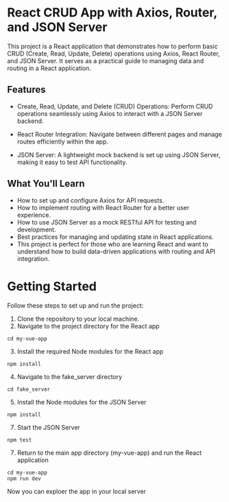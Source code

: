 # React CRUD App with Axios, Router, and JSON Server

This project is a React application that demonstrates how to perform basic CRUD (Create, Read, Update, Delete) operations using Axios, React Router, and JSON Server. It serves as a practical guide to managing data and routing in a React application.

## Features

* Create, Read, Update, and Delete (CRUD) Operations:
Perform CRUD operations seamlessly using Axios to interact with a JSON Server backend.

* React Router Integration:
Navigate between different pages and manage routes efficiently within the app.

* JSON Server:
A lightweight mock backend is set up using JSON Server, making it easy to test API functionality.

## What You'll Learn

* How to set up and configure Axios for API requests.
* How to implement routing with React Router for a better user experience.
* How to use JSON Server as a mock RESTful API for testing and development.
* Best practices for managing and updating state in React applications.
* This project is perfect for those who are learning React and want to understand how to build data-driven applications with routing and API integration.

# Getting Started
Follow these steps to set up and run the project:

1. Clone the repository to your local machine.
2. Navigate to the project directory for the React app
  ```shell
cd my-vue-app
```
3. Install the required Node modules for the React app
```shell
npm install
```
4. Navigate to the fake_server directory
```shell
cd fake_server
```
5. Install the Node modules for the JSON Server
```shell
npm install
```
7. Start the JSON Server
```shell
npm test
```
7. Return to the main app directory (my-vue-app) and run the React application
```shell
cd my-vue-app
npm run dev
```

Now you can exploer the app in your local server
